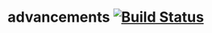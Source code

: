 # advancements [![Build Status](https://travis-ci.org/dnguyensr/advancements.svg?branch=master)](https://travis-ci.org/dnguyensr/advancements)
